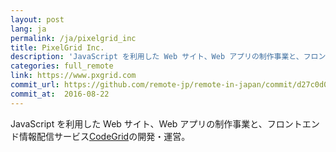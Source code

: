 ```yaml
---
layout: post
lang: ja
permalink: /ja/pixelgrid_inc
title: PixelGrid Inc.
description: 'JavaScript を利用した Web サイト、Web アプリの制作事業と、フロントエンド情報配信サービスCodeGridの開発・運営。'
categories: full_remote
link: https://www.pxgrid.com
commit_url: https://github.com/remote-jp/remote-in-japan/commit/d27c0d06c44e6691170db792964889125937e19a
commit_at:  2016-08-22
---
```


<p>JavaScript を利用した Web サイト、Web アプリの制作事業と、フロントエンド情報配信サービス<a href="https://www.codegrid.net/">CodeGrid</a>の開発・運営。</p>
